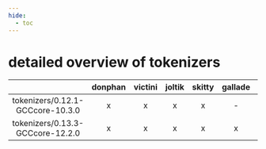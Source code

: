 ```yaml
---
hide:
  - toc
---
```


detailed overview of tokenizers
===============================

| |donphan|victini|joltik|skitty|gallade|accelgor|swalot|doduo|
| :---: | :---: | :---: | :---: | :---: | :---: | :---: | :---: | :---: |
|tokenizers/0.12.1-GCCcore-10.3.0|x|x|x|x|-|x|x|x|
|tokenizers/0.13.3-GCCcore-12.2.0|x|x|x|x|x|x|x|x|
